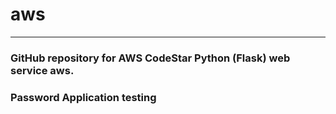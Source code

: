 # aws
---
### GitHub repository for AWS CodeStar Python (Flask) web service aws.
### Password Application testing
